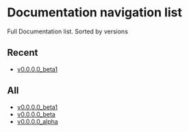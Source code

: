 # Documentation navigation list
Full Documentation list. Sorted by versions

## Recent
* [v0.0.0.0_beta1](v0.0.0.0_b1.md)

## All
* [v0.0.0.0_beta1](v0.0.0.0_b1.md)
* [v0.0.0.0_beta](v0.0.0.0_b.md)
* [v0.0.0.0_alpha](v0.0.0.0_a.md)

